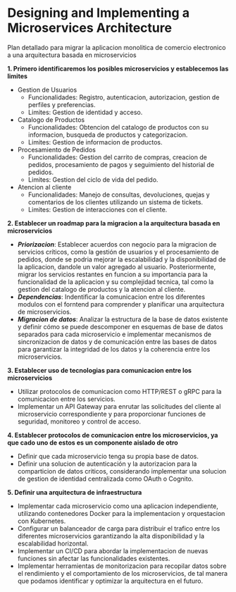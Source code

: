 # Designing and Implementing a Microservices Architecture

Plan detallado para migrar la aplicacion monolitica de comercio electronico a una arquitectura basada en microservicios

**1. Primero identificaremos los posibles microservicios y establecemos las limites**

  - Gestion de Usuarios
     - Funcionalidades: Registro, autenticacion, autorizacion, gestion de perfiles y preferencias.
     - Limites: Gestion de identidad y acceso.
  - Catalogo de Productos
     - Funcionalidades: Obtencion del catalogo de productos con su informacion, busqueda de productos y categorizacion.
     - Limites: Gestion de informacion de productos.
  - Procesamiento de Pedidos
     - Funcionalidades: Gestion del carrito de compras, creacion de pedidos, procesamiento de pagos y seguimiento del historial de pedidos.
     - Limites: Gestion del ciclo de vida del pedido.
  - Atencion al cliente 
     - Funcionalidades: Manejo de consultas, devoluciones, quejas y comentarios de los clientes utilizando un sistema de tickets.
     - Limites: Gestion de interacciones con el cliente.
    
**2. Establecer un roadmap para la migracion a la arquitectura basada en microservicios**

  - ***Priorizacion***: Establecer acuerdos con negocio para la migracion de servicios críticos, como la gestión de usuarios y el procesamiento de pedidos, 
    donde se podria mejorar la escalabilidad y la disponibilidad de la aplicacion, dandole un valor agregado al usuario. Posteriormente, migrar los 
    servicios restantes en funcion a su importancia para la funcionalidad de la aplicacion y su complejidad tecnica, tal como la gestion del catalogo
    de productos y la atencion al cliente.
  - ***Dependencias***: Indentificar la comunicacion entre los diferentes modulos con el forntend para comprender y planificar una arquitectura
    de microservicios. 
  - ***Migracion de datos***: Analizar la estructura de la base de datos existente y definir cómo se puede descomponer en esquemas de base de datos
    separados para cada microservicio e implementar mecanismos de sincronizacion de datos y de comunicación entre las bases de datos para
    garantizar la integridad de los datos y la coherencia entre los microservicios.

**3. Establecer uso de tecnologias para comunicacion entre los microservicios**

  - Utilizar protocolos de comunicacion como HTTP/REST o gRPC para la comunicacion entre los servicios.
  - Implementar un API Gateway para enrutar las solicitudes del cliente al microservicio correspondiente y para proporcionar funciones de seguridad, 
    monitoreo y control de acceso.

**4. Establecer protocolos de comunicacion entre los microservicios, ya que cado uno de estos es un componente aislado de otro**

  - Definir que cada microservicio tenga su propia base de datos.
  - Definir una solucion de autenticación y la autorizacion para la comparticion de datos criticos, considerando implementar una solucion de gestion 
    de identidad centralizada como OAuth o Cognito.

**5. Definir una arquitectura de infraestructura**

  - Implementar cada microservicio como una aplicacion independiente, utilizando contenedores Docker para la implementacion y orquestacion con Kubernetes.
  - Configurar un balanceador de carga para distribuir el trafico entre los diferentes microservicios garantizando la alta disponibilidad 
    y la escalabilidad horizontal.
  - Implementar un CI/CD para abordar la implementacion de nuevas funciones sin afectar las funcionalidades existentes.
  - Implementar herramientas de monitorizacion para recopilar datos sobre el rendimiento y el comportamiento de los microservicios, de tal manera que
    podamos identificar y optimizar la arquitectura en el futuro.